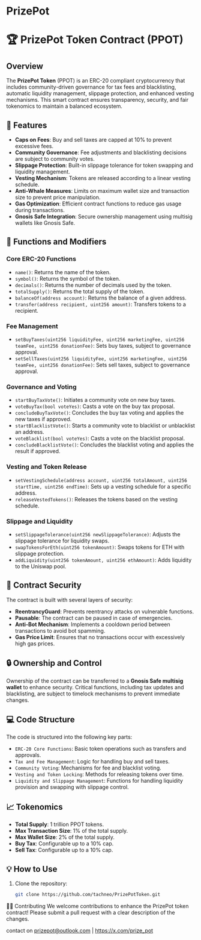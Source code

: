 # PrizePot
# 🏆 PrizePot Token Contract (PPOT)

## Overview
The **PrizePot Token** (PPOT) is an ERC-20 compliant cryptocurrency that includes community-driven governance for tax fees and blacklisting, automatic liquidity management, slippage protection, and enhanced vesting mechanisms. This smart contract ensures transparency, security, and fair tokenomics to maintain a balanced ecosystem.

## 🚀 Features
- **Caps on Fees**: Buy and sell taxes are capped at 10% to prevent excessive fees.
- **Community Governance**: Fee adjustments and blacklisting decisions are subject to community votes.
- **Slippage Protection**: Built-in slippage tolerance for token swapping and liquidity management.
- **Vesting Mechanism**: Tokens are released according to a linear vesting schedule.
- **Anti-Whale Measures**: Limits on maximum wallet size and transaction size to prevent price manipulation.
- **Gas Optimization**: Efficient contract functions to reduce gas usage during transactions.
- **Gnosis Safe Integration**: Secure ownership management using multisig wallets like Gnosis Safe.

## 🔑 Functions and Modifiers
### Core ERC-20 Functions
- `name()`: Returns the name of the token.
- `symbol()`: Returns the symbol of the token.
- `decimals()`: Returns the number of decimals used by the token.
- `totalSupply()`: Returns the total supply of the token.
- `balanceOf(address account)`: Returns the balance of a given address.
- `transfer(address recipient, uint256 amount)`: Transfers tokens to a recipient.

### Fee Management
- `setBuyTaxes(uint256 liquidityFee, uint256 marketingFee, uint256 teamFee, uint256 donationFee)`: Sets buy taxes, subject to governance approval.
- `setSellTaxes(uint256 liquidityFee, uint256 marketingFee, uint256 teamFee, uint256 donationFee)`: Sets sell taxes, subject to governance approval.

### Governance and Voting
- `startBuyTaxVote()`: Initiates a community vote on new buy taxes.
- `voteBuyTax(bool voteYes)`: Casts a vote on the buy tax proposal.
- `concludeBuyTaxVote()`: Concludes the buy tax voting and applies the new taxes if approved.
- `startBlacklistVote()`: Starts a community vote to blacklist or unblacklist an address.
- `voteBlacklist(bool voteYes)`: Casts a vote on the blacklist proposal.
- `concludeBlacklistVote()`: Concludes the blacklist voting and applies the result if approved.

### Vesting and Token Release
- `setVestingSchedule(address account, uint256 totalAmount, uint256 startTime, uint256 endTime)`: Sets up a vesting schedule for a specific address.
- `releaseVestedTokens()`: Releases the tokens based on the vesting schedule.

### Slippage and Liquidity
- `setSlippageTolerance(uint256 newSlippageTolerance)`: Adjusts the slippage tolerance for liquidity swaps.
- `swapTokensForEth(uint256 tokenAmount)`: Swaps tokens for ETH with slippage protection.
- `addLiquidity(uint256 tokenAmount, uint256 ethAmount)`: Adds liquidity to the Uniswap pool.

## 📜 Contract Security
The contract is built with several layers of security:
- **ReentrancyGuard**: Prevents reentrancy attacks on vulnerable functions.
- **Pausable**: The contract can be paused in case of emergencies.
- **Anti-Bot Mechanism**: Implements a cooldown period between transactions to avoid bot spamming.
- **Gas Price Limit**: Ensures that no transactions occur with excessively high gas prices.

## 🔒 Ownership and Control
Ownership of the contract can be transferred to a **Gnosis Safe multisig wallet** to enhance security. Critical functions, including tax updates and blacklisting, are subject to timelock mechanisms to prevent immediate changes.

## 💻 Code Structure
The code is structured into the following key parts:

- `ERC-20 Core Functions`: Basic token operations such as transfers and approvals.
- `Tax and Fee Management`: Logic for handling buy and sell taxes.
- `Community Voting`: Mechanisms for fee and blacklist voting.
- `Vesting and Token Locking`: Methods for releasing tokens over time.
- `Liquidity and Slippage Management`: Functions for handling liquidity provision and swapping with slippage control.

## 📈 Tokenomics
- **Total Supply**: 1 trillion PPOT tokens.
- **Max Transaction Size**: 1% of the total supply.
- **Max Wallet Size**: 2% of the total supply.
- **Buy Tax**: Configurable up to a 10% cap.
- **Sell Tax**: Configurable up to a 10% cap.

## 💡 How to Use
1. Clone the repository:
   ```bash
   git clone https://github.com/tachneo/PrizePotToken.git

🧑‍💻 Contributing
We welcome contributions to enhance the PrizePot token contract! Please submit a pull request with a clear description of the changes.

contact on prizepot@outlook.com | https://x.com/prize_pot

